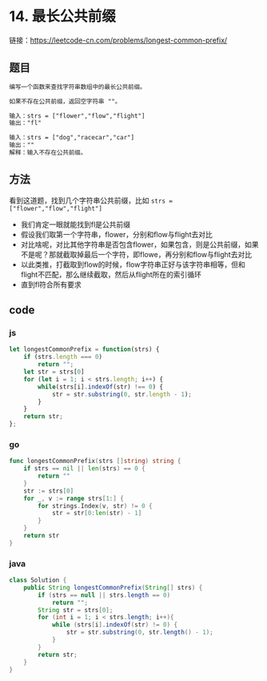 # 14. 最长公共前缀

链接：https://leetcode-cn.com/problems/longest-common-prefix/

## 题目

```html
编写一个函数来查找字符串数组中的最长公共前缀。

如果不存在公共前缀，返回空字符串 ""。

输入：strs = ["flower","flow","flight"]
输出："fl"

输入：strs = ["dog","racecar","car"]
输出：""
解释：输入不存在公共前缀。
```

## 方法

看到这道题，找到几个字符串公共前缀，比如
`strs = ["flower","flow","flight"]`

- 我们肯定一眼就能找到fl是公共前缀
- 假设我们取第一个字符串，flower，分别和flow与flight去对比
- 对比啥呢，对比其他字符串是否包含flower，如果包含，则是公共前缀，如果不是呢？那就截取掉最后一个字符，即flowe，再分别和flow与flight去对比
- 以此类推，打截取到flow的时候，flow字符串正好与该字符串相等，但和flight不匹配，那么继续截取，然后从flight所在的索引循环
- 直到fl符合所有要求

## code

### js

```js
let longestCommonPrefix = function(strs) {
    if (strs.length === 0)
        return "";
    let str = strs[0]
    for (let i = 1; i < strs.length; i++) {
        while(strs[i].indexOf(str) !== 0) {
            str = str.substring(0, str.length - 1);
        }
    }
    return str;
};
```

### go

```go
func longestCommonPrefix(strs []string) string {
	if strs == nil || len(strs) == 0 {
		return ""
	}
	str := strs[0]
	for _, v := range strs[1:] {
		for strings.Index(v, str) != 0 {
			str = str[0:len(str) - 1]
		}
	}
	return str
}
```

### java

```java
class Solution {
    public String longestCommonPrefix(String[] strs) {
        if (strs == null || strs.length == 0)
            return "";
        String str = strs[0];
        for (int i = 1; i < strs.length; i++){
            while (strs[i].indexOf(str) != 0) {
                str = str.substring(0, str.length() - 1);
            }
        }
        return str;
    }
}
```

